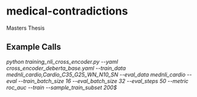 # medical-contradictions
Masters Thesis

## Example Calls
*python training_nli_cross_encoder.py --yaml cross_encoder_deberta_base.yaml --train_data mednli_cardio,Cardio_C35_G25_WN_N10_SN --eval_data mednli_cardio --eval --train_batch_size 16 --eval_batch_size 32 --eval_steps 50 --metric roc_auc --train --sample_train_subset 200$*
